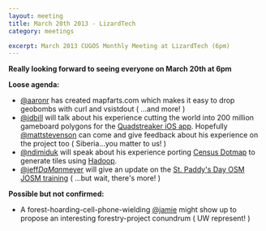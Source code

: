 ```yaml
---
layout: meeting
title: March 20th 2013 - LizardTech
category: meetings

excerpt: March 2013 CUGOS Monthly Meeting at LizardTech (6pm)
---
```

 
__Really looking forward to seeing everyone on March 20th at 6pm__

__Loose agenda:__

* [@aaronr](https://github.com/aaronr) has created mapfarts.com which makes it easy to drop geobombs with curl and vsistdout ( ...and more! )
* [@idbill](https://github.com/idbill) will talk about his experience cutting the world into 200 million gameboard polygons for the [Quadstreaker iOS app](https://itunes.apple.com/us/app/quadstreaker/id594669001?mt=8). Hopefully [@mattstevenson](http://coregis.net) can come and give feedback about his experience on the project too ( Siberia...you matter to us! )
* [@ndimiduk](https://github.com/ndimiduk) will speak about his experience porting [Census Dotmap](http://bmander.com/dotmap/index.html) to generate tiles using [Hadoop](http://hadoop.apache.org/).
* [@jeff*DaMan*meyer](https://github.com/GWHAThistory) will give an update on the [St. Paddy's Day OSM JOSM training](http://www.meetup.com/OpenStreetMap-Seattle/events/107558542/) ( ...but wait, there's more! )

__Possible but not confirmed:__

* A forest-hoarding-cell-phone-wielding [@jamie](https://groups.google.com/forum/?fromgroups=#!topic/cugos/JyUQ0pLFGMw) might show up to propose an interesting forestry-project conundrum ( UW represent! )
